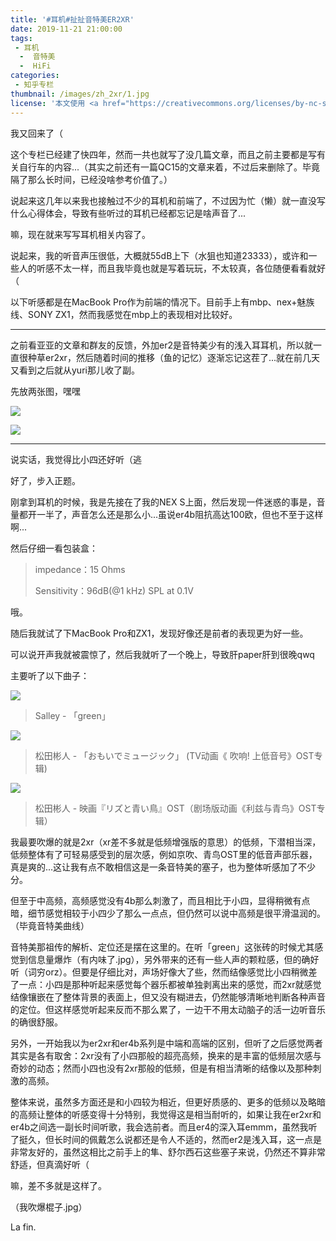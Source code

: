 ```yaml
---
title: '#耳机#扯扯音特美ER2XR'
date: 2019-11-21 21:00:00
tags: 
 - 耳机
  -  音特美
  -  HiFi
categories:
 - 知乎专栏
thumbnail: /images/zh_2xr/1.jpg
license: '本文使用 <a href="https://creativecommons.org/licenses/by-nc-sa/4.0/" target="_blank">署名-非商业性使用-相同方式共享 4.0 国际 (CC BY-NC-SA 4.0)</a> 协议'
---
```


我又回来了（

这个专栏已经建了快四年，然而一共也就写了没几篇文章，而且之前主要都是写有关自行车的内容...（其实之前还有一篇QC15的文章来着，不过后来删除了。毕竟隔了那么长时间，已经没啥参考价值了。）

说起来这几年以来我也接触过不少的耳机和前端了，不过因为忙（懒）就一直没写什么心得体会，导致有些听过的耳机已经都忘记是啥声音了...

嘛，现在就来写写耳机相关内容了。

说起来，我的听音声压很低，大概就55dB上下（水狙也知道23333），或许和一些人的听感不太一样，而且我毕竟也就是写着玩玩，不太较真，各位随便看看就好（

以下听感都是在MacBook Pro作为前端的情况下。目前手上有mbp、nex+魅族线、SONY ZX1，然而我感觉在mbp上的表现相对比较好。

___

之前看亚亚的文章和群友的反馈，外加er2是音特美少有的浅入耳耳机，所以就一直很种草er2xr，然后随着时间的推移（鱼的记忆）逐渐忘记这茬了...就在前几天又看到之后就从yuri那儿收了副。

先放两张图，嘿嘿

![](/images/zh_2xr/2.jpg)

![](/images/zh_2xr/3.jpg)

___

说实话，我觉得比小四还好听（逃

好了，步入正题。

刚拿到耳机的时候，我是先接在了我的NEX S上面，然后发现一件迷惑的事是，音量都开一半了，声音怎么还是那么小...虽说er4b阻抗高达100欧，但也不至于这样啊...

然后仔细一看包装盒：

> impedance：15 Ohms
>
> Sensitivity：96dB(@1 kHz) SPL at 0.1V

哦。

随后我就试了下MacBook Pro和ZX1，发现好像还是前者的表现更为好一些。

可以说开声我就被震惊了，然后我就听了一个晚上，导致肝paper肝到很晚qwq

主要听了以下曲子：

![](/images/zh_2xr/4.jpg)

> Salley - 「green」

![](/images/zh_2xr/5.jpg)

> 松田彬人 - 「おもいでミュージック」 (TV动画《 吹响! 上低音号》OST专辑)

![](/images/zh_2xr/6.jpg)

> 松田彬人 - 映画『リズと青い鳥』OST（剧场版动画《利兹与青鸟》OST专辑）

我最要吹爆的就是2xr（xr差不多就是低频增强版的意思）的低频，下潜相当深，低频整体有了可轻易感受到的层次感，例如京吹、青鸟OST里的低音声部乐器，真是爽的...这让我有点不敢相信这是一条音特美的塞子，也为整体听感加了不少分。

但至于中高频，高频感觉没有4b那么刺激了，而且相比于小四，显得稍微有点暗，细节感觉相较于小四少了那么一点点，但仍然可以说中高频是很平滑温润的。（毕竟音特美曲线）


音特美那祖传的解析、定位还是摆在这里的。在听「green」这张砖的时候尤其感觉到信息量爆炸（有内味了.jpg），另外带来的还有一些人声的颗粒感，但的确好听（词穷orz）。但要是仔细比对，声场好像大了些，然而结像感觉比小四稍微差了一点：小四是那种听起来感觉每个器乐都被单独剥离出来的感觉，而2xr就感觉结像镶嵌在了整体背景的表面上，但又没有糊进去，仍然能够清晰地判断各种声音的定位。但这样感觉听起来反而不那么累了，一边干不用太动脑子的活一边听音乐的确很舒服。

另外，一开始我以为er2xr和er4b系列是中端和高端的区别，但听了之后感觉两者其实是各有取舍：2xr没有了小四那般的超亮高频，换来的是丰富的低频层次感与奇妙的动态；然而小四也没有2xr那般的低频，但是有相当清晰的结像以及那种刺激的高频。

整体来说，虽然多方面还是和小四较为相近，但更好质感的、更多的低频以及略暗的高频让整体的听感变得十分特别，我觉得这是相当耐听的，如果让我在er2xr和er4b之间选一副长时间听歌，我会选前者。而且er4的深入耳emmm，虽然我听了挺久，但长时间的佩戴怎么说都还是令人不适的，然而er2是浅入耳，这一点是非常友好的，虽然这相比之前手上的隼、舒尔西石这些塞子来说，仍然还不算非常舒适，但真滴好听（

嘛，差不多就是这样了。

（我吹爆棍子.jpg）

La fin.
